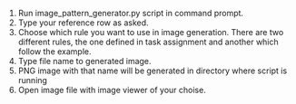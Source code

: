 1. Run image_pattern_generator.py script in command prompt.
2. Type your reference row as asked.
3. Choose which rule you want to use in image generation. There are two different rules,
	the one defined in task assignment and another which follow the example.
4. Type file name to generated image.
5. PNG image with that name will be generated in directory where script is running
6. Open image file with image viewer of your choise.